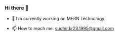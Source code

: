 ### Hi there 👋


- 🔭 I’m currently working on MERN Technology.

- 📫 How to reach me: sudhir.kr23.1995@gmail.com

